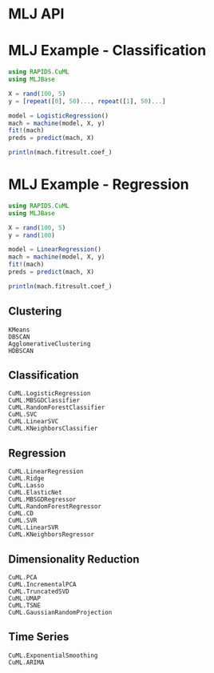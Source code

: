 # MLJ API

# MLJ Example - Classification

```julia
using RAPIDS.CuML
using MLJBase

X = rand(100, 5)
y = [repeat([0], 50)..., repeat([1], 50)...]

model = LogisticRegression()
mach = machine(model, X, y)
fit!(mach)
preds = predict(mach, X)

println(mach.fitresult.coef_)
```

# MLJ Example - Regression

```julia
using RAPIDS.CuML
using MLJBase

X = rand(100, 5)
y = rand(100)

model = LinearRegression()
mach = machine(model, X, y)
fit!(mach)
preds = predict(mach, X)

println(mach.fitresult.coef_)
```


## Clustering
```@docs
KMeans
DBSCAN
AgglomerativeClustering
HDBSCAN
```

## Classification
```@docs
CuML.LogisticRegression
CuML.MBSGDClassifier
CuML.RandomForestClassifier
CuML.SVC
CuML.LinearSVC
CuML.KNeighborsClassifier
```

## Regression
```@docs
CuML.LinearRegression
CuML.Ridge
CuML.Lasso
CuML.ElasticNet
CuML.MBSGDRegressor
CuML.RandomForestRegressor
CuML.CD
CuML.SVR
CuML.LinearSVR
CuML.KNeighborsRegressor
```

## Dimensionality Reduction
```@docs
CuML.PCA
CuML.IncrementalPCA
CuML.TruncatedSVD
CuML.UMAP
CuML.TSNE
CuML.GaussianRandomProjection
```

## Time Series
```@docs
CuML.ExponentialSmoothing
CuML.ARIMA
```